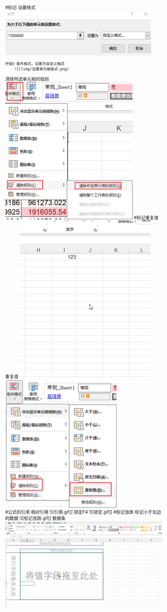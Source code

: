 #标记 
设置格式
	![](img/设置格式%20大于.png)
	
	开始》条件格式，设置为自定义格式
		![](img/设置单元格格式.png)
清除所选单元格的规则
			![](img/清除规则.png)
#标记重复值
重复值
			![重复值](img/重复值.gif)
	![](img/重复值.png)				
#公式的引用
相对引用
	![[引用.gif]]
锁定F4
	![[锁定.gif]]
#标记涨跌
标记小于左边的数据
			![[标记涨跌.gif]]
数据条
	![](img/数据条.gif)